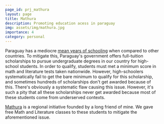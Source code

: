 ```yaml
---
page_id: prj_mathura
layout: page
title: Mathura
description: Promoting education acess in paraguay
img: assets/img/mathura.jpg
importance: 4
category: personal
---
```


Paraguay has a mediocre <a href="https://ourworldindata.org/grapher/mean-years-of-schooling-long-run">mean years of schooling</a> when compared to other countries. To mitigate this, Paraguay's government offers full-tuition scholarships to pursue undergraduate degrees in our country for high-school students.
In order to qualify, students must met a minimum score in math and literature tests taken nationwide.
However, high-schoolers systematically fail to get the bare minimum to qualify for this scholarship, and sometimes hundreds of scholarships don't get awarded because of this. There's obviously a systematic flaw causing this issue. However, it's such a pity that all these scholarships never get awarded because most of these students come from underserved contexts.

<a href="https://www.facebook.com/photo.php?fbid=659786765941152&set=pb.100057295035664.-2207520000"> Mathura</a> is a regional initiative founded by a long friend of mine. We gave free Math and Literature classes to these students to mitigate the aforementioned issue.
